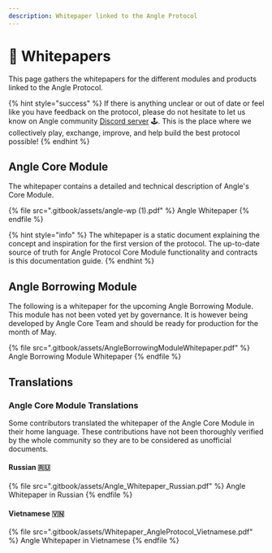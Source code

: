 ```yaml
---
description: Whitepaper linked to the Angle Protocol
---
```


# 📖 Whitepapers

This page gathers the whitepapers for the different modules and products linked to the Angle Protocol.

{% hint style="success" %}
If there is anything unclear or out of date or feel like you have feedback on the protocol, please do not hesitate to let us know on Angle community [Discord server](https://discord.gg/67WSSZqBG6) 🕹️. This is the place where we collectively play, exchange, improve, and help build the best protocol possible!
{% endhint %}

## Angle Core Module

The whitepaper contains a detailed and technical description of Angle's Core Module.

{% file src=".gitbook/assets/angle-wp (1).pdf" %}
Angle Whitepaper
{% endfile %}

{% hint style="info" %}
The whitepaper is a static document explaining the concept and inspiration for the first version of the protocol. The up-to-date source of truth for Angle Protocol Core Module functionality and contracts is this documentation guide.
{% endhint %}

## Angle Borrowing Module

The following is a whitepaper for the upcoming Angle Borrowing Module. This module has not been voted yet by governance. It is however being developed by Angle Core Team and should be ready for production for the month of May.

{% file src=".gitbook/assets/AngleBorrowingModuleWhitepaper.pdf" %}
Angle Borrowing Module Whitepaper
{% endfile %}

## Translations

### Angle Core Module Translations

Some contributors translated the whitepaper of the Angle Core Module in their home language. These contributions have not been thoroughly verified by the whole community so they are to be considered as unofficial documents.

#### Russian 🇷🇺

{% file src=".gitbook/assets/Angle_Whitepaper_Russian.pdf" %}
Angle Whitepaper in Russian
{% endfile %}

#### Vietnamese 🇻🇳

{% file src=".gitbook/assets/Whitepaper_AngleProtocol_Vietnamese.pdf" %}
Angle Whitepaper in Vietnamese
{% endfile %}
